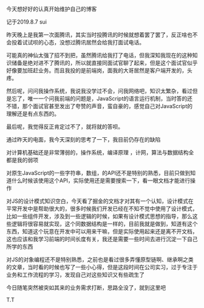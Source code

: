 今天想好好的认真开始维护自己的博客

记于2019.8.7 sui

昨天晚上是我第一次面腾讯，其实当时投腾讯的时候就想着罢了罢了，反正啥也不会投着试试呗的心态，没想过腾讯居然会给我打面试电话。

可能真的神仙太强了招不到把，虽然腾讯给我打了电话，但我深知我现在的这种知识储备是绝对进不了腾讯的，所以就直接同面试官聊了起来，但是这个面试官似乎好像要加班赶业务。而且我投的是前端岗，面我的大哥居然是客户端开发的，头疼。

然后呢，问问我操作系统，我说我没学过不会，问我网络吧，知识太繁杂，看过但是忘了，唯一一个问我前端的问题是，JavaScript的语言运行机制，当时答的还不错，那个面试官甚至发出了夸赞的声音，蛮自豪的，感觉自己对JavaScript的理解还是有点东西的。

最后呢，我觉得反正肯定过不了，就将就的答呗。

通过昨天的电面，我今天深刻的思考了一下，我目前仍存在的缺陷

对计算机基础还是非常薄弱的，操作系统，编译原理 ，计网，算法与数据结构全都是我的弱项

对原生JavaScript的一些字符串，数组，的API还不是特别的熟悉，目前只做到知道什么时候该使用这个API，实际使用还是需要搜索一下，看一眼文档才能进行操作

对JS的设计模式知识空白，今天看了掘金的文档才对其有一个认知，设计模式在平常开发中是帮助很大的，很多时候我们开发已经在不知不觉中使用了设计模式，比如一些组件开发，涉及到一些逻辑的时候，如果有设计模式思想的指导，那么这些逻辑将很容易就实现，这个同数据结构是一样的，目前我就是做到，知道有这个东西，知道这个玩意在开发中可以用来干嘛，但是实际使用起来还是离不开文档，这也应该和我学习前端的时间长度有关，我还是需要一些时间去进行沉淀一下自己所学的东西

对JS的对象编程还不是特别熟悉，之前也是看过很多弄懂原型链啊、继承啊之类的文章，当时看的时候也写了一些小心得，但是这段时间在公司实习，过于专注于业务和工作流程的学习，发现自己对这些知识又有些疏生了

今日随笔突然被突如其来的业务需求打断，思路全没了，就到这里吧

T.T

